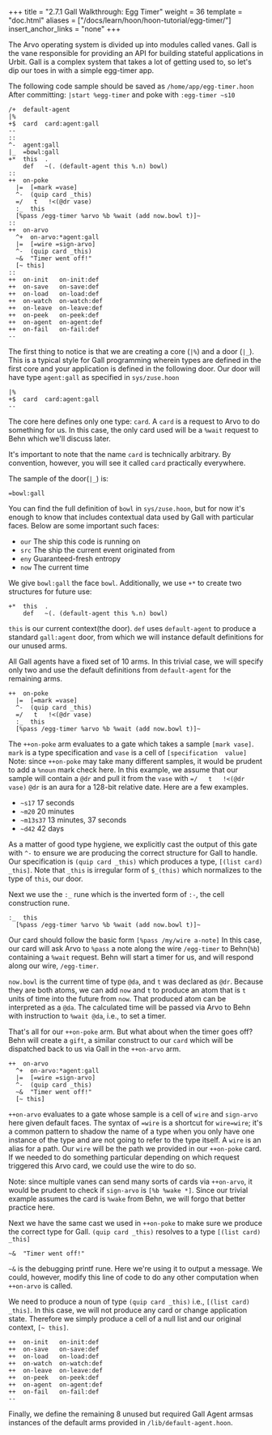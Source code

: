 +++
title = "2.7.1 Gall Walkthrough: Egg Timer"
weight = 36
template = "doc.html"
aliases = ["/docs/learn/hoon/hoon-tutorial/egg-timer/"]
insert_anchor_links = "none"
+++

The Arvo operating system is divided up into modules called vanes.  Gall is the vane responsible for providing an API for building stateful applications in Urbit.  Gall is a complex system that takes a lot of getting used to, so let's dip our toes in with a simple egg-timer app.

The following code sample should be saved as `/home/app/egg-timer.hoon`
After committing: `|start %egg-timer` and poke with `:egg-timer ~s10`

```hoon
/+  default-agent
|%
+$  card  card:agent:gall
--
::
^-  agent:gall
|_  =bowl:gall
+*  this  .
    def   ~(. (default-agent this %.n) bowl)
::
++  on-poke
  |=  [=mark =vase]
  ^-  (quip card _this)
  =/   t   !<(@dr vase)
  :_  this
  [%pass /egg-timer %arvo %b %wait (add now.bowl t)]~
::
++  on-arvo
  ^+  on-arvo:*agent:gall
  |=  [=wire =sign-arvo]
  ^-  (quip card _this)
  ~&  "Timer went off!"
  [~ this]
::
++  on-init   on-init:def
++  on-save   on-save:def
++  on-load   on-load:def
++  on-watch  on-watch:def
++  on-leave  on-leave:def
++  on-peek   on-peek:def
++  on-agent  on-agent:def
++  on-fail   on-fail:def
--
```

The first thing to notice is that we are creating a core (`|%`) and a door (`|_`).  This is a typical style for Gall programming wherein types are defined in the first core and your application is defined in the following door.
Our door will have type `agent:gall` as specified in `sys/zuse.hoon`

```hoon
|%
+$  card  card:agent:gall
--
```

The core here defines only one type: `card`. 
A `card` is a request to Arvo to do something for us.  In this case, the only card used will be a `%wait` request to Behn which we'll discuss later.

It's important to note that the name `card` is technically arbitrary.  By convention, however, you will see it called `card` practically everywhere.

The sample of the door(`|_`) is:

```hoon
=bowl:gall
```

You can find the full definition of `bowl` in `sys/zuse.hoon`, but for now it's enough to know that includes contextual data used by Gall with particular faces.  Below are some important such faces:

- `our`  The ship this code is running on
- `src`  The ship the current event originated from
- `eny`  Guaranteed-fresh entropy
- `now`  The current time

We give `bowl:gall` the face `bowl`.
Additionally, we use `+*` to create two structures for future use:

```hoon
+*  this  .
    def   ~(. (default-agent this %.n) bowl)
```
`this` is our current context(the door).
`def` uses `default-agent` to produce a standard `gall:agent` door, from which we will instance default definitions for our unused arms.

All Gall agents have a fixed set of 10 arms.  In this trivial case, we will specify only two and use the default definitions from `default-agent` for the remaining arms.

```hoon
++  on-poke
  |=  [=mark =vase]
  ^-  (quip card _this)
  =/   t   !<(@dr vase)
  :_  this
  [%pass /egg-timer %arvo %b %wait (add now.bowl t)]~
```

The `++on-poke` arm evaluates to a gate which takes a sample `[mark vase]`.  `mark` is a type specification and `vase` is a cell of `[specification  value]`
Note: since `++on-poke` may take many different samples, it would be prudent to add a `%noun` mark check here.
In this example, we assume that our sample will contain a `@dr` and pull it from the `vase` with `=/   t   !<(@dr vase)`
`@dr` is an aura for a 128-bit relative date. Here are a few examples.

- `~s17`    17 seconds
- `~m20`    20 minutes
- `~m13s37` 13 minutes, 37 seconds
- `~d42`    42 days

As a matter of good type hygiene, we explicitly cast the output of this gate with `^-` to ensure we are producing the correct structure for Gall to handle.
Our specification is `(quip card _this)` which produces a type,  `[(list card) _this]`.  Note that `_this` is irregular form of `$_(this)` which normalizes to the type of `this`, our door.

Next we use the `:_` rune which is the inverted form of `:-`, the cell construction rune. 

```hoon
:_  this
  [%pass /egg-timer %arvo %b %wait (add now.bowl t)]~
```
Our card should follow the basic form `[%pass /my/wire a-note]`
In this case, our card will ask Arvo to `%pass` a note along the wire `/egg-timer` to Behn(`%b`) containing a `%wait` request.
Behn will start a timer for us, and will respond along our wire, `/egg-timer`.

`now.bowl` is the current time of type `@da`, and `t` was declared as `@dr`.  Because they are both atoms, we can add `now` and `t` to produce an atom that is `t` units of time into the future from `now`.  That produced atom can be interpreted as a `@da`.
The calculated time will be passed via Arvo to Behn with instruction to `%wait @da`, i.e., to set a timer.

That's all for our `++on-poke` arm.  But what about when the timer goes off?  Behn will create a `gift`, a similar construct to our `card` which will be dispatched back to us via Gall in the `++on-arvo` arm.

```hoon
++  on-arvo
  ^+  on-arvo:*agent:gall
  |=  [=wire =sign-arvo]
  ^-  (quip card _this)
  ~&  "Timer went off!"
  [~ this]
```
`++on-arvo` evaluates to a gate whose sample is a cell of `wire` and `sign-arvo` here given default faces.  The syntax of `=wire` is a shortcut for `wire=wire`; it's a common pattern to shadow the name of a type when you only have one instance of the type and are not going to refer to the type itself.
A `wire` is an alias for a path.  Our `wire` will be the path  we provided in our `++on-poke` card.  If we needed to do something particular depending on which request triggered this Arvo card, we could use the wire to do so.

Note: since multiple vanes can send many sorts of cards via `++on-arvo`, it would be prudent to check if `sign-arvo` is `[%b %wake *]`.  Since our trivial example assumes the card is `%wake` from Behn, we will forgo that better practice here.

Next we have the same cast we used in `++on-poke` to make sure we produce the correct type for Gall.  `(quip card _this)` resolves to a type `[(list card) _this]`
```
~&  "Timer went off!"
```

`~&` is the debugging printf rune.  Here we're using it to output a message.  We could, however, modify this line of code to do any other computation when `++on-arvo` is called.

We need to produce a noun of type `(quip card _this)` i.e., `[(list card) _this]`.
In this case, we will not produce any card or change application state.  Therefore we simply produce a cell of a null list and our original context, `[~ this]`.

```hoon
++  on-init   on-init:def
++  on-save   on-save:def
++  on-load   on-load:def
++  on-watch  on-watch:def
++  on-leave  on-leave:def
++  on-peek   on-peek:def
++  on-agent  on-agent:def
++  on-fail   on-fail:def
--
```
Finally, we define the remaining 8 unused but required Gall Agent armsas instances of the default arms provided in `/lib/default-agent.hoon`.
